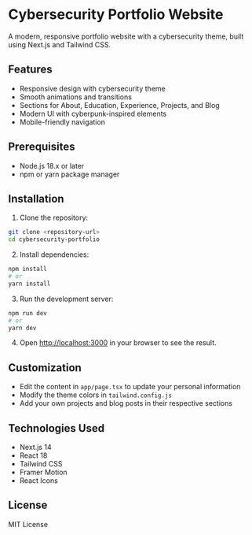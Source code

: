 # Cybersecurity Portfolio Website

A modern, responsive portfolio website with a cybersecurity theme, built using Next.js and Tailwind CSS.

## Features

- Responsive design with cybersecurity theme
- Smooth animations and transitions
- Sections for About, Education, Experience, Projects, and Blog
- Modern UI with cyberpunk-inspired elements
- Mobile-friendly navigation

## Prerequisites

- Node.js 18.x or later
- npm or yarn package manager

## Installation

1. Clone the repository:
```bash
git clone <repository-url>
cd cybersecurity-portfolio
```

2. Install dependencies:
```bash
npm install
# or
yarn install
```

3. Run the development server:
```bash
npm run dev
# or
yarn dev
```

4. Open [http://localhost:3000](http://localhost:3000) in your browser to see the result.

## Customization

- Edit the content in `app/page.tsx` to update your personal information
- Modify the theme colors in `tailwind.config.js`
- Add your own projects and blog posts in their respective sections

## Technologies Used

- Next.js 14
- React 18
- Tailwind CSS
- Framer Motion
- React Icons

## License

MIT License 